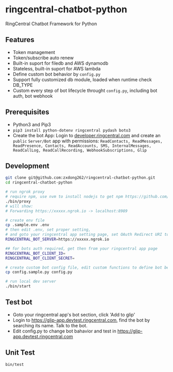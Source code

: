
# ringcentral-chatbot-python

RingCentral Chatbot Framework for Python

## Features

- Token management
- Token/subscribe auto renew
- Built-in suport for filedb and AWS dynamodb
- Stateless, built-in suport for AWS lambda
- Define custom bot behavior by `config.py`
- Support fully customized db module, loaded when runtime check DB_TYPE
- Custom every step of bot lifecycle throught `config.py`, including bot auth, bot webhook

## Prerequisites

- Python3 and Pip3
- `pip3 install python-dotenv ringcentral pydash boto3`
- Create the bot App: Login to [developer.ringcentral.com](https://developer.ringcentral.com) and create an `public` `Server/Bot` app with permissions: `ReadContacts, ReadMessages, ReadPresence, Contacts, ReadAccounts, SMS, InternalMessages, ReadCallLog, ReadCallRecording, WebhookSubscriptions, Glip`

## Development

```bash
git clone git@github.com:zxdong262/ringcentral-chatbot-python.git
cd ringcentral-chatbot-python

# run ngrok proxy
# require npm, use nvm to install nodejs to get npm https://github.com/creationix/nvm
./bin/proxy
# will show:
# Forwarding https://xxxxx.ngrok.io -> localhost:8989

# create env file
cp .sample.env .env
# then edit .env, set proper setting,
# and goto your ringcentral app setting page, set OAuth Redirect URI to https://https://xxxxx.ngrok.io/bot-oauth
RINGCENTRAL_BOT_SERVER=https://xxxxx.ngrok.io

## for bots auth required, get then from your ringcentral app page
RINGCENTRAL_BOT_CLIENT_ID=
RINGCENTRAL_BOT_CLIENT_SECRET=

# create custom bot config file, edit custom functions to define bot behavior
cp config.sample.py config.py

# run local dev server
./bin/start
```

## Test bot

- Goto your ringcentral app's bot section, click 'Add to glip'
- Login to https://glip-app.devtest.ringcentral.com, find the bot by searching its name. Talk to the bot.
- Edit config.py to change bot bahavior and test in https://glip-app.devtest.ringcentral.com

## Unit Test

```bash
bin/test
```